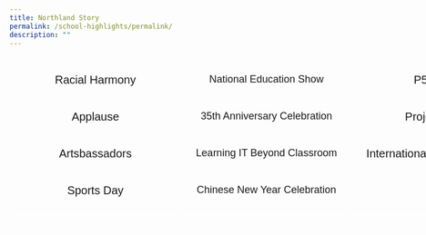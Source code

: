```yaml
---
title: Northland Story
permalink: /school-highlights/permalink/
description: ""
---
```

<style type="text/css">
.tg  {border-collapse:collapse;border-spacing:0;margin:0px auto;}
.tg td{border-color:black;border-style:solid;border-width:1px;font-family:Arial, sans-serif;font-size:14px;
  overflow:hidden;padding:10px 10px;word-break:normal;}
.tg th{border-color:black;border-style:solid;border-width:1px;font-family:Arial, sans-serif;font-size:14px;
  font-weight:normal;overflow:hidden;padding:10px 10px;word-break:normal;}
.tg .tg-bs45{border-color:#ffffff;font-size:18px;position:-webkit-sticky;position:sticky;text-align:center;top:-1px;
  vertical-align:top;will-change:transform}
.tg .tg-pgdo{border-color:#ffffff;font-size:20px;position:-webkit-sticky;position:sticky;text-align:center;top:-1px;
  vertical-align:top;will-change:transform}
.tg .tg-b8y7{border-color:#ffffff;font-size:20px;text-align:center;vertical-align:top}
.tg .tg-b420{border-color:#ffffff;font-size:18px;text-align:center;vertical-align:top}
.tg .tg-e5wj{border-color:#ffffff;font-size:20px;text-align:left;vertical-align:top}
.tg .tg-fa7u{border-color:#ffffff;font-size:18px;text-align:left;vertical-align:top}
</style>
<table style="undefined;table-layout: fixed; width: 903px" class="tg">
<colgroup>
<col style="width: 301px">
<col style="width: 301px">
<col style="width: 301px">
</colgroup>
<thead>
  <tr>
    <th class="tg-pgdo"></th>
    <th class="tg-bs45"></th>
    <th class="tg-pgdo"></th>
  </tr>
</thead>
<tbody>
  <tr>
    <td class="tg-b8y7">Racial Harmony</td>
    <td class="tg-b420">National Education Show</td>
    <td class="tg-b8y7">P5 Camp</td>
  </tr>
  <tr>
    <td class="tg-b8y7"></td>
    <td class="tg-b420"></td>
    <td class="tg-b8y7"></td>
  </tr>
  <tr>
    <td class="tg-b8y7">Applause</td>
    <td class="tg-b420">35th Anniversary Celebration</td>
    <td class="tg-b8y7">Project Work</td>
  </tr>
  <tr>
    <td class="tg-b8y7"></td>
    <td class="tg-b420"></td>
    <td class="tg-b8y7"></td>
  </tr>
  <tr>
    <td class="tg-b8y7">Artsbassadors</td>
    <td class="tg-b420">Learning IT Beyond Classroom</td>
    <td class="tg-b8y7">International Friendship Day</td>
  </tr>
  <tr>
    <td class="tg-b8y7"></td>
    <td class="tg-b420"></td>
    <td class="tg-b8y7"></td>
  </tr>
  <tr>
    <td class="tg-b8y7">Sports Day</td>
    <td class="tg-b420">Chinese New Year Celebration</td>
    <td class="tg-b8y7"></td>
  </tr>
  <tr>
    <td class="tg-e5wj"></td>
    <td class="tg-fa7u"></td>
    <td class="tg-e5wj"></td>
  </tr>
  <tr>
    <td class="tg-e5wj"></td>
    <td class="tg-fa7u"></td>
    <td class="tg-e5wj"></td>
  </tr>
</tbody>
</table>